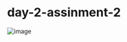 # day-2-assinment-2
![image](https://user-images.githubusercontent.com/106295781/171166300-deacf2b7-3798-4f9d-a924-960290302f87.png)

